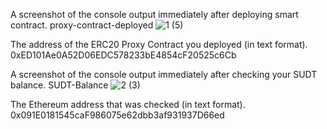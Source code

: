 A screenshot of the console output immediately after deploying smart contract.
proxy-contract-deployed
![1 (5)](https://user-images.githubusercontent.com/85587569/128946013-65c0f6a3-88a6-4824-a3b6-7f14ed8e6091.png)


The address of the ERC20 Proxy Contract you deployed (in text format).
0xED101Ae0A52D06EDC578233bE4854cF20525c6Cb

A screenshot of the console output immediately after checking your SUDT balance.
SUDT-Balance
![2 (3)](https://user-images.githubusercontent.com/85587569/128946023-e9fe4d63-fabe-4d57-a16b-133bcdd3d12f.png)

The Ethereum address that was checked (in text format).
0x091E0181545caF986075e62dbb3af931937D66ed
